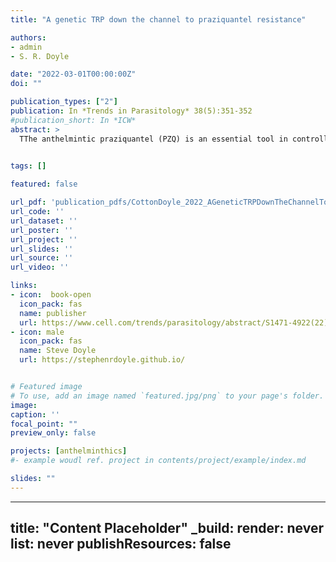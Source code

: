 ```yaml
---
title: "A genetic TRP down the channel to praziquantel resistance"

authors:
- admin
- S. R. Doyle

date: "2022-03-01T00:00:00Z"
doi: ""

publication_types: ["2"]
publication: In *Trends in Parasitology* 38(5):351-352
#publication_short: In *ICW*
abstract: >
  TThe anthelmintic praziquantel (PZQ) is an essential tool in controlling schistosomiasis, so reports of reduced PZQ efficacy are of great public health concern. Le Clec'h et al. recently identified a gene responsible for PZQ resistance in experimentally selected resistant Schistosoma mansoni. The importance of this locus in natural infections remains to be established.
 

tags: []

featured: false

url_pdf: 'publication_pdfs/CottonDoyle_2022_AGeneticTRPDownTheChannelToPZQResistance_TrendsInParasitology.pdf'
url_code: ''
url_dataset: ''
url_poster: ''
url_project: ''
url_slides: ''
url_source: ''
url_video: ''

links:
- icon:  book-open
  icon_pack: fas
  name: publisher
  url: https://www.cell.com/trends/parasitology/abstract/S1471-4922(22)00036-8
- icon: male
  icon_pack: fas
  name: Steve Doyle
  url: https://stephenrdoyle.github.io/


# Featured image
# To use, add an image named `featured.jpg/png` to your page's folder.
image:
caption: ''
focal_point: ""
preview_only: false

projects: [anthelminthics]
#- example woudl ref. project in contents/project/example/index.md

slides: ""
---
```

---
title: "Content Placeholder"
_build:
  render: never
  list: never
  publishResources: false
---


